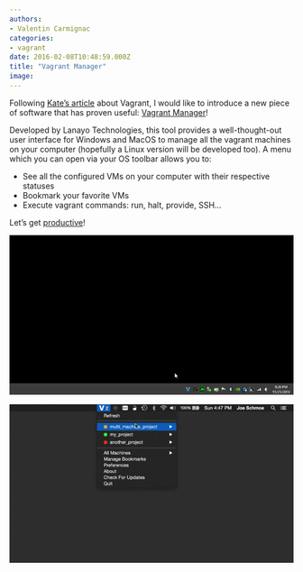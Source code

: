 ```yaml
---
authors:
- Valentin Carmignac
categories:
- vagrant
date: 2016-02-08T10:48:59.000Z
title: "Vagrant Manager"
image: 
---
```


Following [Kate’s article](https://blog.ippon.tech/blog/vagrant-and-ansible-for-new-developer-on-boarding/) about Vagrant, I would like to introduce a new piece of software that has proven useful: [Vagrant Manager](http://vagrantmanager.com/)!

Developed by Lanayo Technologies, this tool provides a well-thought-out user interface for Windows and MacOS to manage all the vagrant machines on your computer (hopefully a Linux version will be developed too). A menu which you can open via your OS toolbar allows you to:

- See all the configured VMs on your computer with their respective statuses
- Bookmark your favorite VMs
- Execute vagrant commands: run, halt, provide, SSH…

Let’s get [productive](http://vagrantmanager.com/downloads/)!

[![windows_demo](https://raw.githubusercontent.com/ippontech/blog-usa/master/images/2016/02/windows_demo.gif)](https://raw.githubusercontent.com/ippontech/blog-usa/master/images/2016/02/windows_demo.gif)

[![VMM_mac](https://raw.githubusercontent.com/ippontech/blog-usa/master/images/2016/02/VMM_mac.gif)](https://raw.githubusercontent.com/ippontech/blog-usa/master/images/2016/02/VMM_mac.gif)
